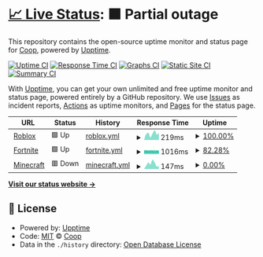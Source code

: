 # [📈 Live Status](https://CoopPlayzz.github.io/Webstatus-games): <!--live status--> **🟧 Partial outage**

This repository contains the open-source uptime monitor and status page for [Coop](coopos.github.io/CoopOS), powered by [Upptime](https://github.com/upptime/upptime).

[![Uptime CI](https://github.com/CoopPlayzz/Webstatus-games/workflows/Uptime%20CI/badge.svg)](https://github.com/CoopPlayzz/Webstatus-games/actions?query=workflow%3A%22Uptime+CI%22)
[![Response Time CI](https://github.com/CoopPlayzz/Webstatus-games/workflows/Response%20Time%20CI/badge.svg)](https://github.com/CoopPlayzz/Webstatus-games/actions?query=workflow%3A%22Response+Time+CI%22)
[![Graphs CI](https://github.com/CoopPlayzz/Webstatus-games/workflows/Graphs%20CI/badge.svg)](https://github.com/CoopPlayzz/Webstatus-games/actions?query=workflow%3A%22Graphs+CI%22)
[![Static Site CI](https://github.com/CoopPlayzz/Webstatus-games/workflows/Static%20Site%20CI/badge.svg)](https://github.com/CoopPlayzz/Webstatus-games/actions?query=workflow%3A%22Static+Site+CI%22)
[![Summary CI](https://github.com/CoopPlayzz/Webstatus-games/workflows/Summary%20CI/badge.svg)](https://github.com/CoopPlayzz/Webstatus-games/actions?query=workflow%3A%22Summary+CI%22)

With [Upptime](https://upptime.js.org), you can get your own unlimited and free uptime monitor and status page, powered entirely by a GitHub repository. We use [Issues](https://github.com/CoopPlayzz/Webstatus-games/issues) as incident reports, [Actions](https://github.com/CoopPlayzz/Webstatus-games/actions) as uptime monitors, and [Pages](https://CoopPlayzz.github.io/Webstatus-games) for the status page.

<!--start: status pages-->
<!-- This summary is generated by Upptime (https://github.com/upptime/upptime) -->
<!-- Do not edit this manually, your changes will be overwritten -->
<!-- prettier-ignore -->
| URL | Status | History | Response Time | Uptime |
| --- | ------ | ------- | ------------- | ------ |
| <img alt="" src="https://favicons.githubusercontent.com/www.roblox.com" height="13"> [Roblox](https://www.roblox.com) | 🟩 Up | [roblox.yml](https://github.com/CoopPlayzz/Webstatus-games/commits/HEAD/history/roblox.yml) | <details><summary><img alt="Response time graph" src="./graphs/roblox/response-time-week.png" height="20"> 219ms</summary><br><a href="https://CoopPlayzz.github.io/Webstatus-games/history/roblox"><img alt="Response time 323" src="https://img.shields.io/endpoint?url=https%3A%2F%2Fraw.githubusercontent.com%2FCoopPlayzz%2FWebstatus-games%2FHEAD%2Fapi%2Froblox%2Fresponse-time.json"></a><br><a href="https://CoopPlayzz.github.io/Webstatus-games/history/roblox"><img alt="24-hour response time 241" src="https://img.shields.io/endpoint?url=https%3A%2F%2Fraw.githubusercontent.com%2FCoopPlayzz%2FWebstatus-games%2FHEAD%2Fapi%2Froblox%2Fresponse-time-day.json"></a><br><a href="https://CoopPlayzz.github.io/Webstatus-games/history/roblox"><img alt="7-day response time 219" src="https://img.shields.io/endpoint?url=https%3A%2F%2Fraw.githubusercontent.com%2FCoopPlayzz%2FWebstatus-games%2FHEAD%2Fapi%2Froblox%2Fresponse-time-week.json"></a><br><a href="https://CoopPlayzz.github.io/Webstatus-games/history/roblox"><img alt="30-day response time 264" src="https://img.shields.io/endpoint?url=https%3A%2F%2Fraw.githubusercontent.com%2FCoopPlayzz%2FWebstatus-games%2FHEAD%2Fapi%2Froblox%2Fresponse-time-month.json"></a><br><a href="https://CoopPlayzz.github.io/Webstatus-games/history/roblox"><img alt="1-year response time 323" src="https://img.shields.io/endpoint?url=https%3A%2F%2Fraw.githubusercontent.com%2FCoopPlayzz%2FWebstatus-games%2FHEAD%2Fapi%2Froblox%2Fresponse-time-year.json"></a></details> | <details><summary><a href="https://CoopPlayzz.github.io/Webstatus-games/history/roblox">100.00%</a></summary><a href="https://CoopPlayzz.github.io/Webstatus-games/history/roblox"><img alt="All-time uptime 99.91%" src="https://img.shields.io/endpoint?url=https%3A%2F%2Fraw.githubusercontent.com%2FCoopPlayzz%2FWebstatus-games%2FHEAD%2Fapi%2Froblox%2Fuptime.json"></a><br><a href="https://CoopPlayzz.github.io/Webstatus-games/history/roblox"><img alt="24-hour uptime 100.00%" src="https://img.shields.io/endpoint?url=https%3A%2F%2Fraw.githubusercontent.com%2FCoopPlayzz%2FWebstatus-games%2FHEAD%2Fapi%2Froblox%2Fuptime-day.json"></a><br><a href="https://CoopPlayzz.github.io/Webstatus-games/history/roblox"><img alt="7-day uptime 100.00%" src="https://img.shields.io/endpoint?url=https%3A%2F%2Fraw.githubusercontent.com%2FCoopPlayzz%2FWebstatus-games%2FHEAD%2Fapi%2Froblox%2Fuptime-week.json"></a><br><a href="https://CoopPlayzz.github.io/Webstatus-games/history/roblox"><img alt="30-day uptime 99.88%" src="https://img.shields.io/endpoint?url=https%3A%2F%2Fraw.githubusercontent.com%2FCoopPlayzz%2FWebstatus-games%2FHEAD%2Fapi%2Froblox%2Fuptime-month.json"></a><br><a href="https://CoopPlayzz.github.io/Webstatus-games/history/roblox"><img alt="1-year uptime 99.91%" src="https://img.shields.io/endpoint?url=https%3A%2F%2Fraw.githubusercontent.com%2FCoopPlayzz%2FWebstatus-games%2FHEAD%2Fapi%2Froblox%2Fuptime-year.json"></a></details>
| <img alt="" src="https://favicons.githubusercontent.com/fortnite.com" height="13"> [Fortnite](https://fortnite.com) | 🟩 Up | [fortnite.yml](https://github.com/CoopPlayzz/Webstatus-games/commits/HEAD/history/fortnite.yml) | <details><summary><img alt="Response time graph" src="./graphs/fortnite/response-time-week.png" height="20"> 1016ms</summary><br><a href="https://CoopPlayzz.github.io/Webstatus-games/history/fortnite"><img alt="Response time 955" src="https://img.shields.io/endpoint?url=https%3A%2F%2Fraw.githubusercontent.com%2FCoopPlayzz%2FWebstatus-games%2FHEAD%2Fapi%2Ffortnite%2Fresponse-time.json"></a><br><a href="https://CoopPlayzz.github.io/Webstatus-games/history/fortnite"><img alt="24-hour response time 1017" src="https://img.shields.io/endpoint?url=https%3A%2F%2Fraw.githubusercontent.com%2FCoopPlayzz%2FWebstatus-games%2FHEAD%2Fapi%2Ffortnite%2Fresponse-time-day.json"></a><br><a href="https://CoopPlayzz.github.io/Webstatus-games/history/fortnite"><img alt="7-day response time 1016" src="https://img.shields.io/endpoint?url=https%3A%2F%2Fraw.githubusercontent.com%2FCoopPlayzz%2FWebstatus-games%2FHEAD%2Fapi%2Ffortnite%2Fresponse-time-week.json"></a><br><a href="https://CoopPlayzz.github.io/Webstatus-games/history/fortnite"><img alt="30-day response time 992" src="https://img.shields.io/endpoint?url=https%3A%2F%2Fraw.githubusercontent.com%2FCoopPlayzz%2FWebstatus-games%2FHEAD%2Fapi%2Ffortnite%2Fresponse-time-month.json"></a><br><a href="https://CoopPlayzz.github.io/Webstatus-games/history/fortnite"><img alt="1-year response time 955" src="https://img.shields.io/endpoint?url=https%3A%2F%2Fraw.githubusercontent.com%2FCoopPlayzz%2FWebstatus-games%2FHEAD%2Fapi%2Ffortnite%2Fresponse-time-year.json"></a></details> | <details><summary><a href="https://CoopPlayzz.github.io/Webstatus-games/history/fortnite">82.28%</a></summary><a href="https://CoopPlayzz.github.io/Webstatus-games/history/fortnite"><img alt="All-time uptime 98.58%" src="https://img.shields.io/endpoint?url=https%3A%2F%2Fraw.githubusercontent.com%2FCoopPlayzz%2FWebstatus-games%2FHEAD%2Fapi%2Ffortnite%2Fuptime.json"></a><br><a href="https://CoopPlayzz.github.io/Webstatus-games/history/fortnite"><img alt="24-hour uptime 82.33%" src="https://img.shields.io/endpoint?url=https%3A%2F%2Fraw.githubusercontent.com%2FCoopPlayzz%2FWebstatus-games%2FHEAD%2Fapi%2Ffortnite%2Fuptime-day.json"></a><br><a href="https://CoopPlayzz.github.io/Webstatus-games/history/fortnite"><img alt="7-day uptime 82.28%" src="https://img.shields.io/endpoint?url=https%3A%2F%2Fraw.githubusercontent.com%2FCoopPlayzz%2FWebstatus-games%2FHEAD%2Fapi%2Ffortnite%2Fuptime-week.json"></a><br><a href="https://CoopPlayzz.github.io/Webstatus-games/history/fortnite"><img alt="30-day uptime 95.42%" src="https://img.shields.io/endpoint?url=https%3A%2F%2Fraw.githubusercontent.com%2FCoopPlayzz%2FWebstatus-games%2FHEAD%2Fapi%2Ffortnite%2Fuptime-month.json"></a><br><a href="https://CoopPlayzz.github.io/Webstatus-games/history/fortnite"><img alt="1-year uptime 98.58%" src="https://img.shields.io/endpoint?url=https%3A%2F%2Fraw.githubusercontent.com%2FCoopPlayzz%2FWebstatus-games%2FHEAD%2Fapi%2Ffortnite%2Fuptime-year.json"></a></details>
| <img alt="" src="https://favicons.githubusercontent.com/www.minecraft.net" height="13"> [Minecraft](https://www.minecraft.net) | 🟥 Down | [minecraft.yml](https://github.com/CoopPlayzz/Webstatus-games/commits/HEAD/history/minecraft.yml) | <details><summary><img alt="Response time graph" src="./graphs/minecraft/response-time-week.png" height="20"> 147ms</summary><br><a href="https://CoopPlayzz.github.io/Webstatus-games/history/minecraft"><img alt="Response time 949" src="https://img.shields.io/endpoint?url=https%3A%2F%2Fraw.githubusercontent.com%2FCoopPlayzz%2FWebstatus-games%2FHEAD%2Fapi%2Fminecraft%2Fresponse-time.json"></a><br><a href="https://CoopPlayzz.github.io/Webstatus-games/history/minecraft"><img alt="24-hour response time 80" src="https://img.shields.io/endpoint?url=https%3A%2F%2Fraw.githubusercontent.com%2FCoopPlayzz%2FWebstatus-games%2FHEAD%2Fapi%2Fminecraft%2Fresponse-time-day.json"></a><br><a href="https://CoopPlayzz.github.io/Webstatus-games/history/minecraft"><img alt="7-day response time 147" src="https://img.shields.io/endpoint?url=https%3A%2F%2Fraw.githubusercontent.com%2FCoopPlayzz%2FWebstatus-games%2FHEAD%2Fapi%2Fminecraft%2Fresponse-time-week.json"></a><br><a href="https://CoopPlayzz.github.io/Webstatus-games/history/minecraft"><img alt="30-day response time 426" src="https://img.shields.io/endpoint?url=https%3A%2F%2Fraw.githubusercontent.com%2FCoopPlayzz%2FWebstatus-games%2FHEAD%2Fapi%2Fminecraft%2Fresponse-time-month.json"></a><br><a href="https://CoopPlayzz.github.io/Webstatus-games/history/minecraft"><img alt="1-year response time 949" src="https://img.shields.io/endpoint?url=https%3A%2F%2Fraw.githubusercontent.com%2FCoopPlayzz%2FWebstatus-games%2FHEAD%2Fapi%2Fminecraft%2Fresponse-time-year.json"></a></details> | <details><summary><a href="https://CoopPlayzz.github.io/Webstatus-games/history/minecraft">0.00%</a></summary><a href="https://CoopPlayzz.github.io/Webstatus-games/history/minecraft"><img alt="All-time uptime 61.71%" src="https://img.shields.io/endpoint?url=https%3A%2F%2Fraw.githubusercontent.com%2FCoopPlayzz%2FWebstatus-games%2FHEAD%2Fapi%2Fminecraft%2Fuptime.json"></a><br><a href="https://CoopPlayzz.github.io/Webstatus-games/history/minecraft"><img alt="24-hour uptime 0.00%" src="https://img.shields.io/endpoint?url=https%3A%2F%2Fraw.githubusercontent.com%2FCoopPlayzz%2FWebstatus-games%2FHEAD%2Fapi%2Fminecraft%2Fuptime-day.json"></a><br><a href="https://CoopPlayzz.github.io/Webstatus-games/history/minecraft"><img alt="7-day uptime 0.00%" src="https://img.shields.io/endpoint?url=https%3A%2F%2Fraw.githubusercontent.com%2FCoopPlayzz%2FWebstatus-games%2FHEAD%2Fapi%2Fminecraft%2Fuptime-week.json"></a><br><a href="https://CoopPlayzz.github.io/Webstatus-games/history/minecraft"><img alt="30-day uptime 23.16%" src="https://img.shields.io/endpoint?url=https%3A%2F%2Fraw.githubusercontent.com%2FCoopPlayzz%2FWebstatus-games%2FHEAD%2Fapi%2Fminecraft%2Fuptime-month.json"></a><br><a href="https://CoopPlayzz.github.io/Webstatus-games/history/minecraft"><img alt="1-year uptime 61.71%" src="https://img.shields.io/endpoint?url=https%3A%2F%2Fraw.githubusercontent.com%2FCoopPlayzz%2FWebstatus-games%2FHEAD%2Fapi%2Fminecraft%2Fuptime-year.json"></a></details>

<!--end: status pages-->

[**Visit our status website →**](https://CoopPlayzz.github.io/Webstatus-games)

## 📄 License

- Powered by: [Upptime](https://github.com/upptime/upptime)
- Code: [MIT](./LICENSE) © [Coop](coopos.github.io/CoopOS)
- Data in the `./history` directory: [Open Database License](https://opendatacommons.org/licenses/odbl/1-0/)
